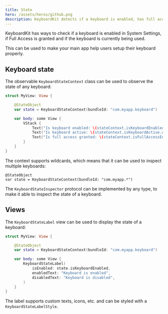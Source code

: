```yaml
---
title: State
hero: /assets/heros/github.png
description: KeyboardKit detects if a keyboard is enabled, has full access, etc.
---
```


KeyboardKit has ways to check if a keyboard is enabled in System Settings, if Full Access is granted and if the keyboard is currently being used. 

This can be used to make your main app help users setup their keyboard properly. 


## Keyboard state

The observable ``KeyboardStateContext`` class can be used to observe the state of any keyboard:

```swift
struct MyView: View {

    @StateObject
    var state = KeyboardStateContext(bundleId: "com.myapp.keyboard")

    var body: some View {
        VStack {
            Text("Is keyboard enabled: \(stateContext.isKeyboardEnabled.description)")
            Text("Is keyboard active: \(stateContext.isKeyboardActive.description)")
            Text("Is full access granted: \(stateContext.isFullAccessEnabled.description)")
        }
    }
} 
```

The context supports wildcards, which means that it can be used to inspect multiple keyboards:

```
@StateObject
var state = KeyboardStateContext(bundleId: "com.myapp.*")
```

The ``KeyboardStateInspector`` protocol can be implemented by any type, to make it able to inspect the state of a keyboard.


## Views

The ``KeyboardStateLabel`` view can be used to display the state of a keyboard:

```swift
struct MyView: View {

    @StateObject
    var state = KeyboardStateContext(bundleId: "com.myapp.keyboard")

    var body: some View {
        KeyboardStateLabel(
            isEnabled: state.isKeyboardEnabled,
            enabledText: "Keyboard is enabled",
            disabledText: "Keyboard is disabled",
        )
    }
} 
```

The label supports custom texts, icons, etc. and can be styled with a ``KeyboardStateLabelStyle``.
